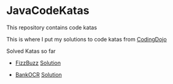 # JavaCodeKatas
This repository contains code katas

This is where I put my solutions to code katas from [CodingDojo](https://codingdojo.org/KataCatalogue/)

Solved Katas so far
- [FizzBuzz](https://codingdojo.org/kata/FizzBuzz/)
  [Solution](/fizzbuzz)

- [BankOCR](https://codingdojo.org/kata/BankOCR/)
  [Solution](/bankcodecr)

